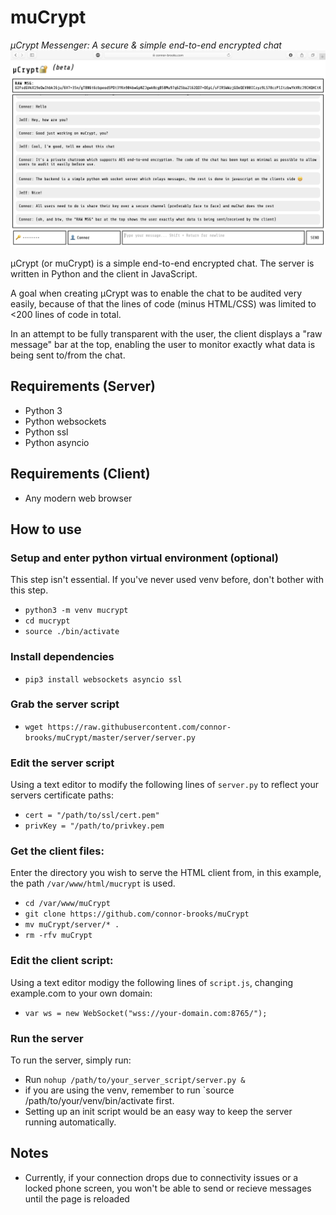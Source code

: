# muCrypt
*μCrypt Messenger: A secure & simple end-to-end encrypted chat*
![screenshot](screenshot.png)

µCrypt (or muCrypt) is a simple end-to-end encrypted chat. The server is written in Python and the client in JavaScript.

A goal when creating µCrypt was to enable the chat to be audited very easily, because of that the lines of code (minus HTML/CSS) was limited to <200 lines of code in total.

In an attempt to be fully transparent with the user, the client displays a "raw message" bar at the top, enabling the user to monitor exactly what data is being sent to/from the chat.

## Requirements (Server)
* Python 3
* Python websockets
* Python ssl
* Python asyncio

## Requirements (Client)
* Any modern web browser

## How to use
### Setup and enter python virtual environment (optional)
This step isn't essential. If you've never used venv before, don't bother with this step.
* `python3 -m venv mucrypt`
* `cd mucrypt`
* `source ./bin/activate`

### Install dependencies 
* `pip3 install websockets asyncio ssl`

### Grab the server script
* `wget https://raw.githubusercontent.com/connor-brooks/muCrypt/master/server/server.py`

### Edit the server script
Using a text editor to modify the following lines of `server.py` to reflect your servers certificate paths:
* `cert = "/path/to/ssl/cert.pem"`
* `privKey = "/path/to/privkey.pem`

### Get the client files:
Enter the directory you wish to serve the HTML client from, in this example, the path `/var/www/html/mucrypt` is used.
* `cd /var/www/muCrypt`
* `git clone https://github.com/connor-brooks/muCrypt`
* `mv muCrypt/server/* .`
* `rm -rfv muCrypt`

### Edit the client script:
Using a text editor modigy the following lines of `script.js`, changing example.com to your own domain:
* `var ws = new WebSocket("wss://your-domain.com:8765/");`


### Run the server
To run the server, simply run:
* Run `nohup /path/to/your_server_script/server.py &`
* if you are using the venv, remember to run `source /path/to/your/venv/bin/activate first.
* Setting up an init script would be an easy way to keep the server running automatically.

## Notes
* Currently, if your connection drops due to connectivity issues or a locked phone screen, you won't be able to send or recieve messages until the page is reloaded
